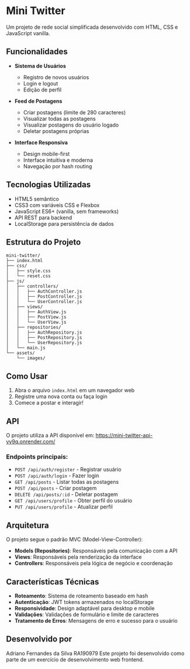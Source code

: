 # Mini Twitter

Um projeto de rede social simplificada desenvolvido com HTML, CSS e JavaScript vanilla.

## Funcionalidades

- **Sistema de Usuários**
  - Registro de novos usuários
  - Login e logout
  - Edição de perfil

- **Feed de Postagens**
  - Criar postagens (limite de 280 caracteres)
  - Visualizar todas as postagens
  - Visualizar postagens do usuário logado
  - Deletar postagens próprias

- **Interface Responsiva**
  - Design mobile-first
  - Interface intuitiva e moderna
  - Navegação por hash routing

## Tecnologias Utilizadas

- HTML5 semântico
- CSS3 com variáveis CSS e Flexbox
- JavaScript ES6+ (vanilla, sem frameworks)
- API REST para backend
- LocalStorage para persistência de dados

## Estrutura do Projeto

```
mini-twitter/
├── index.html
├── css/
│   ├── style.css
│   └── reset.css
├── js/
│   ├── controllers/
│   │   ├── AuthController.js
│   │   ├── PostController.js
│   │   └── UserController.js
│   ├── views/
│   │   ├── AuthView.js
│   │   ├── PostView.js
│   │   └── UserView.js
│   ├── repositories/
│   │   ├── AuthRepository.js
│   │   ├── PostRepository.js
│   │   └── UserRepository.js
│   └── main.js
└── assets/
    └── images/
```

## Como Usar

1. Abra o arquivo `index.html` em um navegador web
2. Registre uma nova conta ou faça login
3. Comece a postar e interagir!

## API

O projeto utiliza a API disponível em: https://mini-twitter-api-vy9q.onrender.com/

### Endpoints principais:
- `POST /api/auth/register` - Registrar usuário
- `POST /api/auth/login` - Fazer login
- `GET /api/posts` - Listar todas as postagens
- `POST /api/posts` - Criar postagem
- `DELETE /api/posts/:id` - Deletar postagem
- `GET /api/users/profile` - Obter perfil do usuário
- `PUT /api/users/profile` - Atualizar perfil

## Arquitetura

O projeto segue o padrão MVC (Model-View-Controller):

- **Models (Repositories)**: Responsáveis pela comunicação com a API
- **Views**: Responsáveis pela renderização da interface
- **Controllers**: Responsáveis pela lógica de negócio e coordenação

## Características Técnicas

- **Roteamento**: Sistema de roteamento baseado em hash
- **Autenticação**: JWT tokens armazenados no localStorage
- **Responsividade**: Design adaptável para desktop e mobile
- **Validações**: Validações de formulário e limite de caracteres
- **Tratamento de Erros**: Mensagens de erro e sucesso para o usuário

## Desenvolvido por

Adriano Fernandes da Silva RA190979
Este projeto foi desenvolvido como parte de um exercício de desenvolvimento web frontend.

